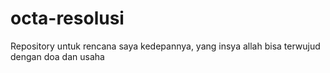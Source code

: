 # octa-resolusi
Repository untuk rencana saya kedepannya, yang insya allah bisa terwujud dengan doa dan usaha

